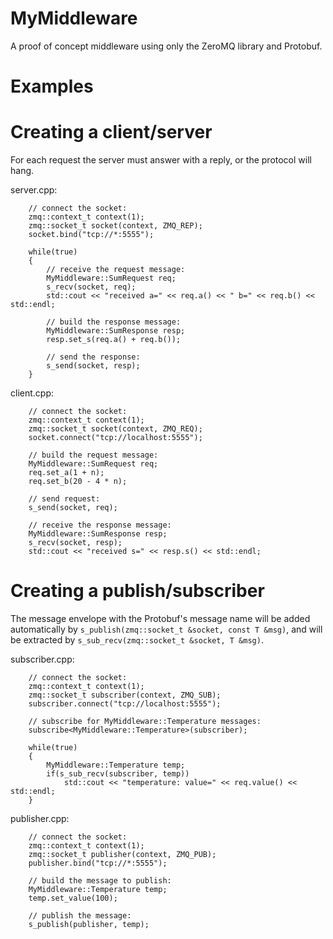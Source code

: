 MyMiddleware
============

A proof of concept middleware using only the ZeroMQ library and Protobuf.

Examples
========

Creating a client/server
========================

For each request the server must answer with a reply, or the protocol will hang.

server.cpp:
```
    // connect the socket:
    zmq::context_t context(1);
    zmq::socket_t socket(context, ZMQ_REP);
    socket.bind("tcp://*:5555");

    while(true)
    {
        // receive the request message:
        MyMiddleware::SumRequest req;
        s_recv(socket, req);
        std::cout << "received a=" << req.a() << " b=" << req.b() << std::endl;

        // build the response message:
        MyMiddleware::SumResponse resp;
        resp.set_s(req.a() + req.b());

        // send the response:
        s_send(socket, resp);
    }
```

client.cpp:
```
    // connect the socket:
    zmq::context_t context(1);
    zmq::socket_t socket(context, ZMQ_REQ);
    socket.connect("tcp://localhost:5555");

    // build the request message:
    MyMiddleware::SumRequest req;
    req.set_a(1 + n);
    req.set_b(20 - 4 * n);

    // send request:
    s_send(socket, req);

    // receive the response message:
    MyMiddleware::SumResponse resp;
    s_recv(socket, resp);
    std::cout << "received s=" << resp.s() << std::endl;
```

Creating a publish/subscriber
=============================

The message envelope with the Protobuf's message name will be added automatically by `s_publish(zmq::socket_t &socket, const T &msg)`, and will be extracted by `s_sub_recv(zmq::socket_t &socket, T &msg)`.

subscriber.cpp:
```
    // connect the socket:
    zmq::context_t context(1);
    zmq::socket_t subscriber(context, ZMQ_SUB);
    subscriber.connect("tcp://localhost:5555");

    // subscribe for MyMiddleware::Temperature messages:
    subscribe<MyMiddleware::Temperature>(subscriber);

    while(true)
    {
        MyMiddleware::Temperature temp;
        if(s_sub_recv(subscriber, temp))
            std::cout << "temperature: value=" << req.value() << std::endl;
    }
```

publisher.cpp:
```
    // connect the socket:
    zmq::context_t context(1);
    zmq::socket_t publisher(context, ZMQ_PUB);
    publisher.bind("tcp://*:5555");

    // build the message to publish:
    MyMiddleware::Temperature temp;
    temp.set_value(100);

    // publish the message:
    s_publish(publisher, temp);
```

